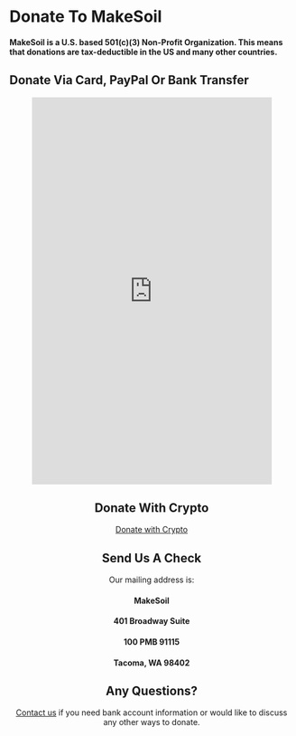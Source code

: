 # Donate To MakeSoil

#### MakeSoil is a U.S. based 501(c)(3) Non-Profit Organization. This means that donations are tax-deductible in the US and many other countries.

## Donate Via Card, PayPal Or Bank Transfer

<div style="text-align: center;">
  <script src="https://donorbox.org/widget.js" paypalExpress="true"></script><iframe src="https://donorbox.org/embed/makesoil" height="685px" width="100%" style="max-width:425px; min-width:310px;" seamless="seamless" name="donorbox" frameborder="0" scrolling="no" allowpaymentrequest></iframe>
  <br />
  
  ## Donate With Crypto
  
  <p>
    <a class="donate-with-crypto"
      href="https://commerce.coinbase.com/checkout/baf9ce19-918b-4b47-ae0d-aec51091d202">
      <span>Donate with Crypto</span>
    </a>
    <script src="https://commerce.coinbase.com/v1/checkout.js?version=201807">
    </script>
  </p>
  <p><script type = "text/javascript">_dafdirect_settings="824769177_2011_9a6dc69d-aa42-4a2b-a5d7-3dbdfa422e5c"</script><script type = "text/javascript" src = "https://www.dafdirect.org/ddirect/dafdirect4.js"></script></p>
  
  ## Send Us A Check

Our mailing address is:

#### MakeSoil
#### 401 Broadway Suite 
#### 100 PMB 91115
#### Tacoma, WA 98402

## Any Questions?
  
  <p><a href="/contact-us">Contact us</a> if you need bank account information or would like to discuss any other ways to donate.</p>
</div>
